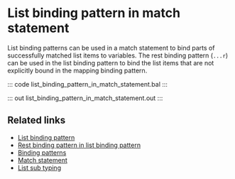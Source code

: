 # List binding pattern in match statement

List binding patterns can be used in a match statement to bind parts of successfully matched list items to variables. The rest binding pattern (`...r`) can be used in the list binding pattern to bind the list items that are not explicitly bound in the mapping binding pattern.

::: code list_binding_pattern_in_match_statement.bal :::

::: out list_binding_pattern_in_match_statement.out :::

## Related links
- [List binding pattern](/learn/by-example/list-binding-pattern/)
- [Rest binding pattern in list binding pattern](/learn/by-example/rest-binding-pattern-in-list-binding-pattern/)
- [Binding patterns](/learn/by-example/binding-patterns/)
- [Match statement](/learn/by-example/match-statement/)
- [List sub typing](/learn/by-example/list-subtyping)